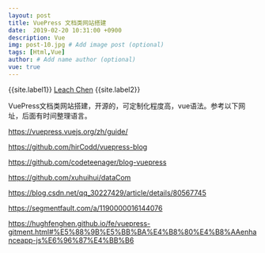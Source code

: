 ```yaml
---
layout: post
title: VuePress 文档类网站搭建
date:  2019-02-20 10:31:00 +0900  
description: Vue
img: post-10.jpg # Add image post (optional)
tags: [Html,Vue]
author: # Add name author (optional)
vue: true
---
```


{{site.label1}} <a href="https://www.leachchen.com/" target="\_blank">Leach Chen</a> {{site.label2}}

VuePress文档类网站搭建，开源的，可定制化程度高，vue语法。参考以下网址，后面有时间整理语言。

https://vuepress.vuejs.org/zh/guide/

https://github.com/hirCodd/vuepress-blog

https://github.com/codeteenager/blog-vuepress

https://github.com/xuhuihui/dataCom

https://blog.csdn.net/qq_30227429/article/details/80567745

https://segmentfault.com/a/1190000016144076

https://hughfenghen.github.io/fe/vuepress-gitment.html#%E5%88%9B%E5%BB%BA%E4%B8%80%E4%B8%AAenhanceapp-js%E6%96%87%E4%BB%B6
